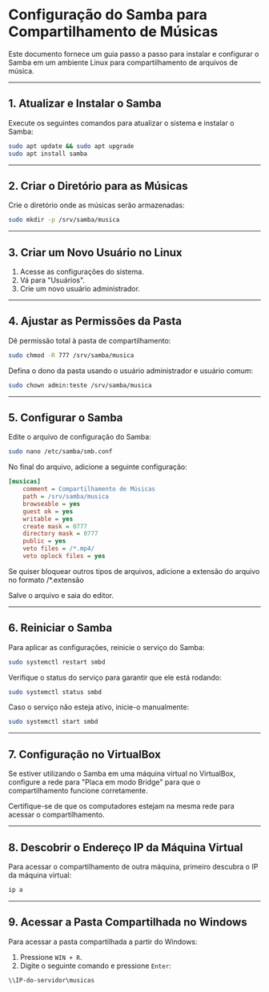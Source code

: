 # Configuração do Samba para Compartilhamento de Músicas

Este documento fornece um guia passo a passo para instalar e configurar o Samba em um ambiente Linux para compartilhamento de arquivos de música.

---

## 1. Atualizar e Instalar o Samba

Execute os seguintes comandos para atualizar o sistema e instalar o Samba:

```bash
sudo apt update && sudo apt upgrade
sudo apt install samba
```

---

## 2. Criar o Diretório para as Músicas

Crie o diretório onde as músicas serão armazenadas:

```bash
sudo mkdir -p /srv/samba/musica
```

---

## 3. Criar um Novo Usuário no Linux

1. Acesse as configurações do sistema.
2. Vá para "Usuários".
3. Crie um novo usuário administrador.

---

## 4. Ajustar as Permissões da Pasta

Dê permissão total à pasta de compartilhamento:

```bash
sudo chmod -R 777 /srv/samba/musica
```

Defina o dono da pasta usando o usuário administrador e usuário comum:

```bash
sudo chown admin:teste /srv/samba/musica
```

---

## 5. Configurar o Samba

Edite o arquivo de configuração do Samba:

```bash
sudo nano /etc/samba/smb.conf
```

No final do arquivo, adicione a seguinte configuração:

```ini
[musicas]
    comment = Compartilhamento de Músicas
    path = /srv/samba/musica
    browseable = yes
    guest ok = yes
    writable = yes
    create mask = 0777
    directory mask = 0777
    public = yes
    veto files = /*.mp4/
    veto oplock files = yes
```
Se quiser bloquear outros tipos de arquivos, adicione a extensão do arquivo no formato /*.extensão

Salve o arquivo e saia do editor.

---

## 6. Reiniciar o Samba

Para aplicar as configurações, reinicie o serviço do Samba:

```bash
sudo systemctl restart smbd
```

Verifique o status do serviço para garantir que ele está rodando:

```bash
sudo systemctl status smbd
```

Caso o serviço não esteja ativo, inicie-o manualmente:

```bash
sudo systemctl start smbd
```

---

## 7. Configuração no VirtualBox

Se estiver utilizando o Samba em uma máquina virtual no VirtualBox, configure a rede para "Placa em modo Bridge" para que o compartilhamento funcione corretamente.

Certifique-se de que os computadores estejam na mesma rede para acessar o compartilhamento.

---

## 8. Descobrir o Endereço IP da Máquina Virtual

Para acessar o compartilhamento de outra máquina, primeiro descubra o IP da máquina virtual:

```bash
ip a
```

---

## 9. Acessar a Pasta Compartilhada no Windows

Para acessar a pasta compartilhada a partir do Windows:

1. Pressione `WIN + R`.
2. Digite o seguinte comando e pressione `Enter`:

```
\\IP-do-servidor\musicas
```
